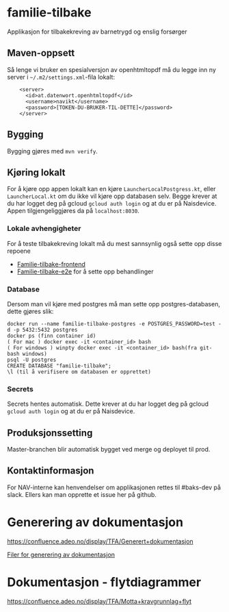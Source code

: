 # familie-tilbake
Applikasjon for tilbakekreving av barnetrygd og enslig forsørger

## Maven-oppsett
Så lenge vi bruker en spesialversjon av openhtmltopdf må du legge inn ny server i `~/.m2/settings.xml`-fila lokalt:
```
    <server>
      <id>at.datenwort.openhtmltopdf</id>
      <username>navikt</username>
      <password>[TOKEN-DU-BRUKER-TIL-DETTE]</password>
    </server>
```
## Bygging
Bygging gjøres med `mvn verify`.

## Kjøring lokalt
For å kjøre opp appen lokalt kan en kjøre `LauncherLocalPostgress.kt`, eller `LauncherLocal.kt` om du ikke vil kjøre opp 
databasen selv. Begge krever at du har logget deg på gcloud `gcloud auth login` og at du er på Naisdevice.  
Appen tilgjengeliggjøres da på `localhost:8030`.

### Lokale avhengigheter
For å teste tilbakekreving lokalt må du mest sannsynlig også sette opp disse repoene
* [Familie-tilbake-frontend](https://github.com/navikt/familie-tilbake-frontend)
* [Familie-tilbake-e2e](https://github.com/navikt/familie-tilbake-e2e) for å sette opp behandlinger

### Database
Dersom man vil kjøre med postgres må man sette opp postgres-databasen, dette gjøres slik:
```
docker run --name familie-tilbake-postgres -e POSTGRES_PASSWORD=test -d -p 5432:5432 postgres
docker ps (finn container id)
( For mac ) docker exec -it <container_id> bash
( For windows ) winpty docker exec -it <container_id> bash(fra git-bash windows)
psql -U postgres
CREATE DATABASE "familie-tilbake";
\l (til å verifisere om databasen er opprettet)
```

### Secrets
Secrets hentes automatisk. Dette krever at du har logget deg på gcloud `gcloud auth login` og at du er på Naisdevice.

## Produksjonssetting
Master-branchen blir automatisk bygget ved merge og deployet til prod.

## Kontaktinformasjon
For NAV-interne kan henvendelser om applikasjonen rettes til #baks-dev på slack.
Ellers kan man opprette et issue her på github.

# Generering av dokumentasjon
https://confluence.adeo.no/display/TFA/Generert+dokumentasjon

[Filer for generering av dokumentasjon](/src/test/kotlin/no/nav/familie/tilbake/dokumentasjonsgenerator)

# Dokumentasjon - flytdiagrammer
https://confluence.adeo.no/display/TFA/Motta+kravgrunnlag+flyt
